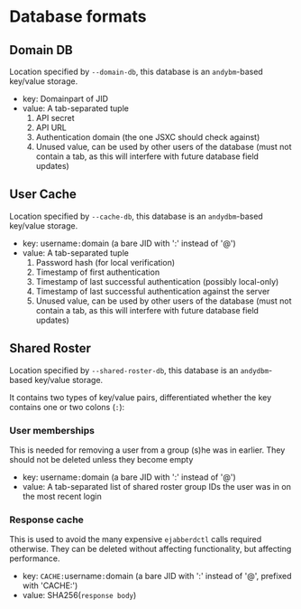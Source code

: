 # Database formats

## Domain DB
Location specified by `--domain-db`, this database is an `andybm`-based key/value storage.

- key: Domainpart of JID
- value: A tab-separated tuple
  1. API secret
  2. API URL
  3. Authentication domain (the one JSXC should check against)
  4. Unused value, can be used by other users of the database (must not contain a tab, as this will interfere with future database field updates)

## User Cache
Location specified by `--cache-db`, this database is an `andydbm`-based key/value storage.

- key: username`:`domain (a bare JID with ':' instead of '@')
- value: A tab-separated tuple
  1. Password hash (for local verification)
  2. Timestamp of first authentication
  3. Timestamp of last successful authentication (possibly local-only)
  4. Timestamp of last successful authentication against the server
  5. Unused value, can be used by other users of the database (must not contain a tab, as this will interfere with future database field updates)

## Shared Roster
Location specified by `--shared-roster-db`, this database is an `andydbm`-based key/value storage.

It contains two types of key/value pairs, differentiated whether the key contains one or two colons (`:`):

### User memberships

This is needed for removing a user from a group (s)he was in earlier. They should not be
deleted unless they become empty

- key: username`:`domain (a bare JID with ':' instead of '@')
- value: A tab-separated list of shared roster group IDs the user was in on the most recent login

### Response cache

This is used to avoid the many expensive `ejabberdctl` calls required otherwise.
They can be deleted without affecting functionality, but affecting performance.

- key: `CACHE:`username`:`domain (a bare JID with ':' instead of '@', prefixed with 'CACHE:')
- value: SHA256(`response body`)
